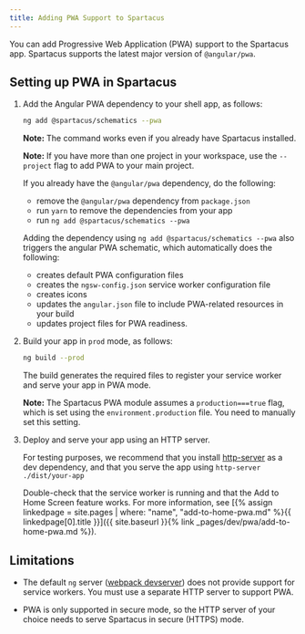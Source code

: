 ```yaml
---
title: Adding PWA Support to Spartacus
---
```


You can add Progressive Web Application (PWA) support to the Spartacus app. Spartacus supports the latest major version of `@angular/pwa`.

## Setting up PWA in Spartacus

1. Add the Angular PWA dependency to your shell app, as follows:

    ```bash
    ng add @spartacus/schematics --pwa
    ```

    **Note:** The command works even if you already have Spartacus installed.

    **Note:** If you have more than one project in your workspace, use the `--project` flag to add PWA to your main project.

    If you already have the `@angular/pwa` dependency, do the following:

    - remove the `@angular/pwa` dependency from `package.json`
    - run `yarn` to remove the dependencies from your app
    - run `ng add @spartacus/schematics --pwa`

    Adding the dependency using `ng add @spartacus/schematics --pwa` also triggers the angular PWA schematic, which automatically does the following:

    - creates default PWA configuration files
    - creates the `ngsw-config.json` service worker configuration file
    - creates icons
    - updates the `angular.json` file to include PWA-related resources in your build
    - updates project files for PWA readiness.

2. Build your app in `prod` mode, as follows:

    ```bash
    ng build --prod
    ```

    The build generates the required files to register your service worker and serve your app in PWA mode.

    **Note:** The Spartacus PWA module assumes a `production===true` flag, which is set using the `environment.production` file. You need to manually set this setting.

3. Deploy and serve your app using an HTTP server.

    For testing purposes, we recommend that you install [http-server](https://www.npmjs.com/package/http-server) as a dev dependency, and that you serve the app using `http-server ./dist/your-app`

    Double-check that the service worker is running and that the Add to Home Screen feature works. For more information, see [{% assign linkedpage = site.pages | where: "name", "add-to-home-pwa.md" %}{{ linkedpage[0].title }}]({{ site.baseurl }}{% link _pages/dev/pwa/add-to-home-pwa.md %}).

## Limitations

- The default `ng` server ([webpack devserver](https://webpack.js.org/configuration/dev-server/)) does not provide support for service workers. You must use a separate HTTP server to support PWA.

- PWA is only supported in secure mode, so the HTTP server of your choice needs to serve Spartacus in secure (HTTPS) mode.
